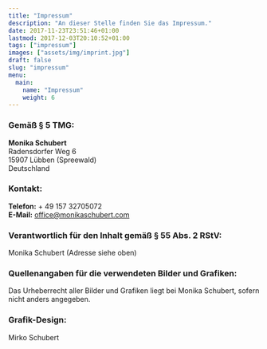 ```yaml
---
title: "Impressum"
description: "An dieser Stelle finden Sie das Impressum."
date: 2017-11-23T23:51:46+01:00
lastmod: 2017-12-03T20:10:52+01:00
tags: ["impressum"]
images: ["assets/img/imprint.jpg"]
draft: false
slug: "impressum"
menu:
  main:
    name: "Impressum"
    weight: 6
---
```


### Gemäß § 5 TMG:

**Monika Schubert**<br>
Radensdorfer Weg 6<br>
15907 Lübben (Spreewald)<br>
Deutschland

### Kontakt:

**Telefon:** + 49 157 32705072<br>
**E-Mail:** office@monikaschubert.com

### Verantwortlich für den Inhalt gemäß § 55 Abs. 2 RStV:

Monika Schubert (Adresse siehe oben)

### Quellenangaben für die verwendeten Bilder und Grafiken:

Das Urheberrecht aller Bilder und Grafiken liegt bei Monika Schubert, sofern nicht anders angegeben.

### Grafik-Design:

Mirko Schubert
